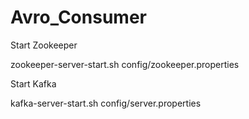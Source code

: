 # Avro_Consumer

Start Zookeeper 

zookeeper-server-start.sh config/zookeeper.properties 

Start Kafka

kafka-server-start.sh config/server.properties 